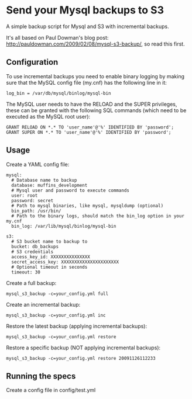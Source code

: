 # Send your Mysql backups to S3
A simple backup script for Mysql and S3 with incremental backups.

It's all based on Paul Dowman's blog post: http://pauldowman.com/2009/02/08/mysql-s3-backup/, so read this first.

## Configuration

To use incremental backups you need to enable binary logging by making sure that the MySQL config file (my.cnf) has the following line in it:

    log_bin = /var/db/mysql/binlog/mysql-bin

The MySQL user needs to have the RELOAD and the SUPER privileges, these can be granted with the following SQL commands (which need to be executed as the MySQL root user):

    GRANT RELOAD ON *.* TO 'user_name'@'%' IDENTIFIED BY 'password';
    GRANT SUPER ON *.* TO 'user_name'@'%' IDENTIFIED BY 'password';

## Usage

Create a YAML config file:

    mysql:
      # Database name to backup
      database: muffins_development
      # Mysql user and password to execute commands
      user: root
      password: secret
      # Path to mysql binaries, like mysql, mysqldump (optional)
      bin_path: /usr/bin/
      # Path to the binary logs, should match the bin_log option in your my.cnf
      bin_log: /var/lib/mysql/binlog/mysql-bin

    s3:
      # S3 bucket name to backup to
      bucket: db_backups
      # S3 credentials
      access_key_id: XXXXXXXXXXXXXXX
      secret_access_key: XXXXXXXXXXXXXXXXXXXXXX
      # Optional timeout in seconds
      timeout: 30

Create a full backup:

    mysql_s3_backup -c=your_config.yml full

Create an incremental backup:

    mysql_s3_backup -c=your_config.yml inc

Restore the latest backup (applying incremental backups):

    mysql_s3_backup -c=your_config.yml restore

Restore a specific backup (NOT applying incremental backups):

    mysql_s3_backup -c=your_config.yml restore 20091126112233

## Running the specs

Create a config file in config/test.yml
